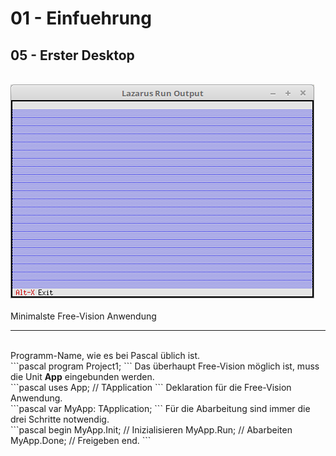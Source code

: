 # 01 - Einfuehrung
## 05 - Erster Desktop
<br>
<img src="image.png" alt="Selfhtml"><br><br>
Minimalste Free-Vision Anwendung<br>
<hr><br>
Programm-Name, wie es bei Pascal üblich ist.<br>
```pascal
program Project1;
```
Das überhaupt Free-Vision möglich ist, muss die Unit <b>App</b> eingebunden werden.<br>
```pascal
uses
  App;   // TApplication
```
Deklaration für die Free-Vision Anwendung.<br>
```pascal
var
  MyApp: TApplication;
```
Für die Abarbeitung sind immer die drei Schritte notwendig.<br>
```pascal
begin
  MyApp.Init;   // Inizialisieren
  MyApp.Run;    // Abarbeiten
  MyApp.Done;   // Freigeben
end.
```
<br>
